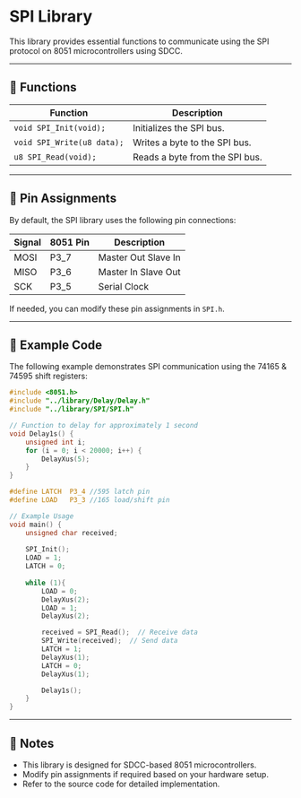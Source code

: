 # SPI Library

This library provides essential functions to communicate using the SPI protocol on 8051 microcontrollers using SDCC.

---

## 📌 **Functions**
| Function | Description |
|----------|-------------|
| `void SPI_Init(void);` | Initializes the SPI bus. |
| `void SPI_Write(u8 data);` | Writes a byte to the SPI bus. |
| `u8 SPI_Read(void);` | Reads a byte from the SPI bus. |

---

## 📌 **Pin Assignments**
By default, the SPI library uses the following pin connections:

| Signal | 8051 Pin | Description |
|--------|---------|-------------|
| MOSI   | P3_7    | Master Out Slave In |
| MISO   | P3_6    | Master In Slave Out |
| SCK    | P3_5    | Serial Clock |

If needed, you can modify these pin assignments in `SPI.h`.

---

## 📢 **Example Code**
The following example demonstrates SPI communication using the 74165 & 74595 shift registers:

```c
#include <8051.h> 
#include "../library/Delay/Delay.h"
#include "../library/SPI/SPI.h"

// Function to delay for approximately 1 second
void Delay1s() {
    unsigned int i;
    for (i = 0; i < 20000; i++) {
        DelayXus(5);
    }
}

#define LATCH  P3_4 //595 latch pin
#define LOAD   P3_3 //165 load/shift pin

// Example Usage
void main() {
    unsigned char received;
    
    SPI_Init();
    LOAD = 1;
    LATCH = 0;
    
    while (1){
        LOAD = 0;
        DelayXus(2);
        LOAD = 1;
        DelayXus(2);

        received = SPI_Read();  // Receive data
        SPI_Write(received);  // Send data
        LATCH = 1;
        DelayXus(1);
        LATCH = 0;
        DelayXus(1);

        Delay1s();
    }
}
```

---

## 📣 **Notes**
- This library is designed for SDCC-based 8051 microcontrollers.
- Modify pin assignments if required based on your hardware setup.
- Refer to the source code for detailed implementation.
